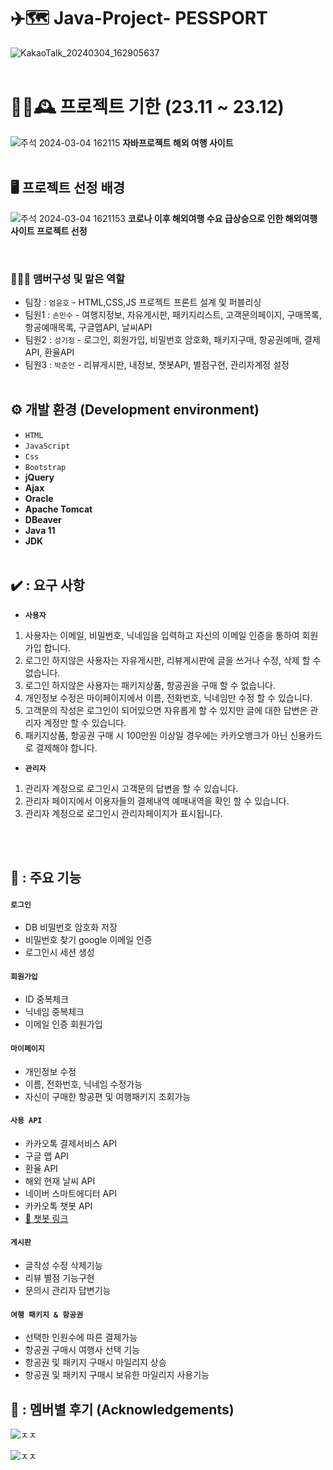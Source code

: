 # ✈️🗺️ Java-Project- PESSPORT 
![KakaoTalk_20240304_162905637](https://github.com/EomYoonHo/semi-Project/assets/150643108/2708a200-7193-4d21-82be-83f0b6506227)
<br/><br/>
# 👨‍💼🕰️ 프로젝트 기한 (23.11 ~ 23.12)
![주석 2024-03-04 162115](https://github.com/EomYoonHo/semi-Project/assets/150643108/4d779329-a48d-485a-9930-c586ce4b269a)
<strong>자바프로젝트 해외 여행 사이트</strong>
<br/><br/>

## 🖥️ 프로젝트 선정 배경
![주석 2024-03-04 1621153](https://github.com/EomYoonHo/semi-Project/assets/150643108/9d3ba191-e85b-4ab3-9a74-613048a19819)
<strong>코로나 이후 해외여행 수요 급상승으로 인한 해외여행 사이트 프로젝트 선정</strong>

<br/>

### 🧑‍🤝‍🧑 맴버구성 및 맡은 역할
- 팀장 : `엄윤호` - HTML,CSS,JS 프로젝트 프론트 설계 및 퍼블리싱 
- 팀원1 : `손민수` - 여행지정보, 자유게시판, 패키지리스트, 고객문의페이지, 구매목록, 항공예매목록, 구글맵API, 날씨API
- 팀원2 : `성기정` - 로그인, 회원가입, 비밀번호 암호화, 패키지구매, 항공권예매, 결제API, 환율API
- 팀원3 : `박준언` - 리뷰게시판, 내정보, 챗봇API, 별점구현, 관리자계정 설정
<br/><br/>

## ⚙️ 개발 환경 (Development environment)
- `HTML`
- `JavaScript`
- `Css`
- `Bootstrap`
- **jQuery**
- **Ajax**
- **Oracle**
- **Apache Tomcat**
- **DBeaver**
- **Java 11**
- **JDK**
<br/><br/>

## ✔️ : 요구 사항
- **`사용자`**
1. 사용자는 이메일, 비밀번호, 닉네임을 입력하고 자신의 이메일 인증을 통하여 회원가입 합니다.​
2. 로그인 하지않은 사용자는 자유게시판, 리뷰게시판에 글을 쓰거나 수정, 삭제 할 수 없습니다.​
3. 로그인 하지않은 사용자는 패키지상품, 항공권을 구매 할 수 없습니다.
4. 개인정보 수정은 마이페이지에서 이름, 전화번호, 닉네임만 수정 할 수 있습니다.
5. 고객문의 작성은 로그인이 되어있으면 자유롭게 할 수 있지만 글에 대한 답변은 관리자 계정만 할 수 있습니다.
6. 패키지상품, 항공권 구매 시 100만원 이상일 경우에는 카카오뱅크가 아닌 신용카드로 결제해야 합니다.<br/>


- **`관리자`**
1. 관리자 계정으로 로그인시 고객문의 답변을 할 수 있습니다.​
2. 관리자 페이지에서 이용자들의 결제내역 예매내역을 확인 할 수 있습니다.​
3. 관리자 계정으로 로그인시 관리자페이지가 표시됩니다. <br/>

<br/><br/>

## 📌 : 주요 기능

#### `로그인` 
- DB 비밀번호 암호화 저장
- 비밀번호 찾기 google 이메일 인증
- 로그인시 세션 생성
#### `회원가입`
- ID 중복체크
- 닉네임 중복체크
- 이메일 인증 회원가입
#### `마이페이지`
- 개인정보 수정
- 이름, 전화번호, 닉네임 수정가능
- 자신이 구매한 항공편 및 여행패키지 조회가능
#### `사용 API`
- 카카오톡 결제서비스 API
- 구글 맵 API
- 환율 API
- 해외 현재 날씨 API
- 네이버 스마트에디터 API
- 카카오톡 챗봇 API
- <a href="http://pf.kakao.com/_SiVGG/chat">🤖 챗봇 링크</a>
#### `게시판`
- 글작성 수정 삭제기능
- 리뷰 별점 기능구현
- 문의시 관리자 답변기능
#### `여행 패키지 & 항공권`
- 선택한 인원수에 따른 결제가능
- 항공권 구매시 여행사 선택 기능
- 항공권 및 패키지 구매시 마일리지 상승
- 항공권 및 패키지 구매시 보유한 마일리지 사용기능




## 🧑 : 멤버별 후기 (Acknowledgements)
![ㅈㅈ](https://github.com/EomYoonHo/semi-Project/assets/150643108/8b4fe27f-4277-47ed-b850-ad5e33f69ade)

![ㅈㅈ](https://github.com/EomYoonHo/semi-Project/assets/150643108/93943b55-95e0-4c24-8d7d-143d6f71d37a)

<br/><br/>

